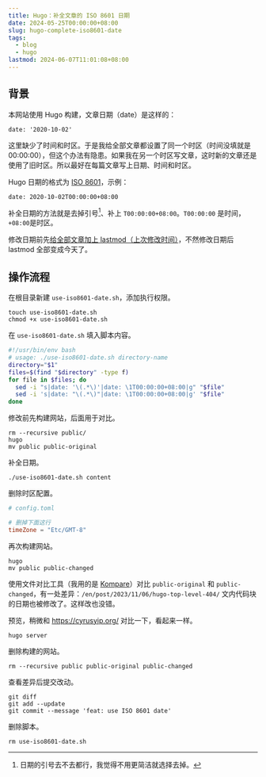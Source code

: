 ```yaml
---
title: Hugo：补全文章的 ISO 8601 日期
date: 2024-05-25T00:00:00+08:00
slug: hugo-complete-iso8601-date
tags:
  - blog
  - hugo
lastmod: 2024-06-07T11:01:08+08:00
---
```


## 背景

本网站使用 Hugo 构建，文章日期（date）是这样的：

```
date: '2020-10-02'
```

这里缺少了时间和时区。于是我给全部文章都设置了同一个时区（时间没填就是 00:00:00），但这个办法有隐患。如果我在另一个时区写文章，这时新的文章还是使用了旧时区。所以最好在每篇文章写上日期、时间和时区。

Hugo 日期的格式为 [ISO 8601](https://zh.wikipedia.org/zh-cn/ISO_8601)，示例：

```
date: 2020-10-02T00:00:00+08:00
```

补全日期的方法就是去掉引号[^hao]、补上 `T00:00:00+08:00`。`T00:00:00`  是时间，`+08:00`是时区。

[^hao]: 日期的引号去不去都行，我觉得不用更简洁就选择去掉。

修改日期前先[给全部文章加上 lastmod（上次修改时间）](/zh-cn/post/2024/05/25/hugo-add-lastmod-to-posts/)，不然修改日期后 lastmod 全部变成今天了。

## 操作流程

在根目录新建 `use-iso8601-date.sh`，添加执行权限。

```shell
touch use-iso8601-date.sh
chmod +x use-iso8601-date.sh
```

在 `use-iso8601-date.sh` 填入脚本内容。

```bash
#!/usr/bin/env bash
# usage: ./use-iso8601-date.sh directory-name
directory="$1"
files=$(find "$directory" -type f)
for file in $files; do
  sed -i "s|date: '\(.*\)'|date: \1T00:00:00+08:00|g" "$file"
  sed -i 's|date: "\(.*\)"|date: \1T00:00:00+08:00|g' "$file"
done
```

修改前先构建网站，后面用于对比。

```shell
rm --recursive public/
hugo
mv public public-original
```

补全日期。

```
./use-iso8601-date.sh content
```

删除时区配置。

```toml
# config.toml

# 删掉下面这行
timeZone = "Etc/GMT-8"
```

再次构建网站。

```
hugo
mv public public-changed
```

使用文件对比工具（我用的是 [Kompare](https://apps.kde.org/kompare/)）对比 `public-original` 和 `public-changed`，有一处差异：`/en/post/2023/11/06/hugo-top-level-404/` 文内代码块的日期也被修改了。这样改也没错。

预览，稍微和 <https://cyrusyip.org/> 对比一下，看起来一样。

```shell
hugo server
```

删除构建的网站。

```
rm --recursive public public-original public-changed
```

查看差异后提交改动。

```
git diff
git add --update
git commit --message 'feat: use ISO 8601 date'
```

删除脚本。

```shell
rm use-iso8601-date.sh
```

